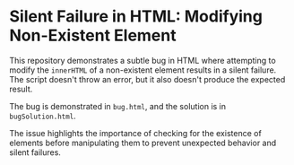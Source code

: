 # Silent Failure in HTML: Modifying Non-Existent Element

This repository demonstrates a subtle bug in HTML where attempting to modify the `innerHTML` of a non-existent element results in a silent failure.  The script doesn't throw an error, but it also doesn't produce the expected result.

The bug is demonstrated in `bug.html`, and the solution is in `bugSolution.html`.

The issue highlights the importance of checking for the existence of elements before manipulating them to prevent unexpected behavior and silent failures.